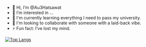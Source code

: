 - 👋 Hi, I’m @Au3Hatsawat
- 👀 I’m interested in ...
- 🌱 I'm currently learning everything I need to pass my university.
- 💞️ I'm looking to collaborate with someone with a laid-back vibe.
- ⚡ Fun fact: I’ve lost my mind.

<!---
Au3Hatsawat/Au3Hatsawat is a ✨ special ✨ repository because its `README.md` (this file) appears on your GitHub profile.
You can click the Preview link to take a look at your changes.
--->

[![Top Langs](https://github-readme-stats.vercel.app/api/top-langs/?username=Au3Hatsawat&layout=donut)](https://github.com/anuraghazra/github-readme-stats)
